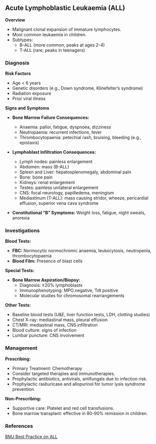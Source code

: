 ## Acute Lymphoblastic Leukaemia (ALL)

**Overview**
- Malignant clonal expansion of immature lymphocytes.
- Most common leukaemia in children.
- Subtypes:
  - B-ALL (more common, peaks at ages 2-4)
  - T-ALL (rare, peaks in teenagers)

### Diagnosis

**Risk Factors**
- Age < 6 years
- Genetic disorders (e.g., Down syndrome, Klinefelter’s syndrome)
- Radiation exposure
- Prior viral illness

**Signs and Symptoms**
- **Bone Marrow Failure Consequences:**
  - Anaemia: pallor, fatigue, dyspnoea, dizziness
  - Neutropaenia: recurrent infections, fever
  - Thrombocytopaenia: petechial rash, bruising, bleeding (e.g., epistaxis)
  
- **Lymphoblast Infiltration Consequences:**
  - Lymph nodes: painless enlargement
  - Abdomen: mass (B-ALL)
  - Spleen and Liver: hepatosplenomegaly, abdominal pain
  - Bone: bone pain
  - Kidneys: renal enlargement
  - Testes: painless unilateral enlargement
  - CNS: focal neurology, papilledema, meningism
  - Mediastinum (T-ALL): mass causing stridor, wheeze, pericardial effusion, superior vena cava syndrome

- **Constitutional “B” Symptoms:** Weight loss, fatigue, night sweats, anorexia

### Investigations

**Blood Tests:**
- **FBC:** Normocytic normochromic anaemia, leukocytosis, neutropenia, thrombocytopaenia
- **Blood Film:** Presence of blast cells

**Special Tests:**
- **Bone Marrow Aspiration/Biopsy:**
  - Diagnosis: ≥20% lymphoblasts
  - Immunophenotyping: MPO negative, Tdt positive
  - Molecular studies for chromosomal rearrangements

**Other Tests:**
- Baseline blood tests (U&E, liver function tests, LDH, clotting studies)
- Chest X-ray: mediastinal mass, pleural effusion
- CT/MRI: mediastinal mass, CNS infiltration
- Blood culture: signs of infection
- Lumbar puncture: CNS involvement

### Management

**Prescribing:**
- Primary Treatment: Chemotherapy
- Consider targeted therapies and immunotherapies.
- Prophylactic antibiotics, antivirals, antifungals due to infection risk.
- Prophylactic rasburicase and allopurinol for tumor lysis syndrome prevention.

**Non-Prescribing:**
- Supportive care: Platelet and red cell transfusions.
- Bone marrow transplant: effective in 80-90% remission in children.

### References
[BMJ Best Practice on ALL](https://bestpractice.bmj.com/topics/en-gb/273/pdf/273/Acute%20lymphocytic%20leukaemia.pdf)